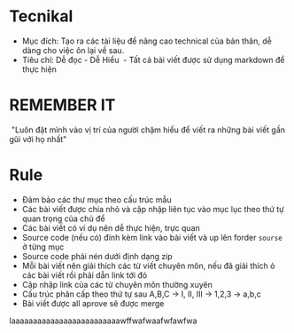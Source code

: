 # Tecnikal
  - Mục đích: Tạo ra các tài liệu để nâng cao technical của bản thân, dễ dàng cho việc ôn lại về sau.
  - Tiêu chí: Dễ đọc - Dễ Hiểu
  - Tất cả bài viết được sử dụng markdown để thực hiện
# REMEMBER IT
  "Luôn đặt mình vào vị trí của người chậm hiểu để viết ra những bài viết gần gũi với họ nhất"
# Rule
  - Đảm bảo các thư mục theo cấu trúc mẫu
  - Các bài viết được chia nhỏ và cập nhập liên tục vào mục lục theo thứ tự quan trọng của chủ để
  - Các bài viết có ví dụ nên dễ thực hiện, trực quan
  - Source code (nếu có) đính kèm link vào bài viết và up lên forder `sourse` ở từng mục
  - Source code phải nén dưới định dạng zip
  - Mỗi bài viết nên giải thích các từ viết chuyên môn, nếu đã giải thích ỏ các bài viết rồi phải dẫn link tới đó
  - Cập nhập link của các từ chuyên môn thường xuyên
  - Cấu trúc phân cấp theo thứ tự sau A,B,C -> I, II, III -> 1,2,3 -> a,b,c
  - Bài viết được all aprove sẽ được merge

laaaaaaaaaaaaaaaaaaaaaaaaawffwafwaafwfawfwa

